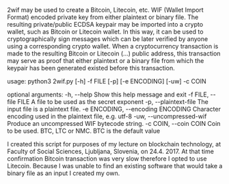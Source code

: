 2wif may be used to create a Bitcoin, Litecoin, etc. WIF (Wallet Import Format) encoded private key from either plaintext or binary file. The resulting private/public ECDSA keypair may be imported into a crypto wallet, such as Bitcoin or Litecoin wallet. In this way, it can be used to cryptographically sign messages which can be later verified by anyone using a corresponding crypto wallet. When a cryptocurrency transaction is made to the resulting Bitcoin or Litecoin (...) public address, this transaction may serve as proof that either plaintext or a binary file from which the keypair has been generated existed before this transaction.

usage: python3 2wif.py [-h] -f FILE [-p] [-e ENCODING] [-uw] -c COIN

optional arguments:
  -h, --help
                        Show this help message and exit
  -f FILE, --file FILE
                        A file to be used as the secret exponent
  -p, --plaintext-file
                        The input file is a plaintext file.
  -e ENCODING, --encoding ENCODING
                        Character encoding used in the plaintext file, e.g. utf-8
  -uw, --uncompressed-wif
                        Produce an uncompressed WIF bytecode string.
  -c COIN, --coin COIN  Coin to be used. BTC, LTC or NMC. BTC is the default
                        value

I created this script for purposes of my lecture on blockchain technology,
at Faculty of Social Sciences, Ljubljana, Slovenia, on 24.4. 2017.
At that time confirmation Bitcoin transaction was very slow therefore I opted to use Litecoin.
Because I was unable to find an existing software that would take a binary file as an input I created my own.



